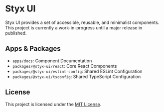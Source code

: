 # Styx UI

Styx UI provides a set of accessible, reusable, and minimalist components. This project is currently a work-in-progress until a major release in published.

## Apps & Packages

- `apps/docs`: Component Documentation
- `packages/@styx-ui/react`: Core React Components
- `packages/@styx-ui/eslint-config`: Shared ESLint Configuration
- `packages/@styx-ui/tsconfig`: Shared TypeScript Configuration

## License

This project is licensed under the [MIT License](https://github.com/harshcut/styx-ui/blob/main/LICENSE).
